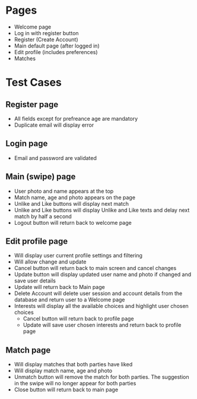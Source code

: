 # Pages
- Welcome page
- Log in with register button
- Register (Create Account)
- Main default page (after logged in)
- Edit profile (includes preferences)	
- Matches

# Test Cases
## Register page
- All fields except for prefreance age are mandatory
- Duplicate email will display error
## Login page
- Email and password are validated
## Main (swipe) page
- User photo and name appears at the top
- Match name, age and photo appears on the page
- Unlike and Like buttons will display next match
- Unlike and Like buttons will display Unlike and Like texts and delay next match by half a second
- Logout button will return back to welcome page
## Edit profile page
- Will display user current profile settings and filtering
- Will allow change and update
- Cancel button will return back to main screen and cancel changes
- Update button will display updated user name and photo if changed and save user details
- Update will return back to Main page
- Delete Account will delete user session and account details from the database and return user to a Welcome page
- Interests will display all the available choices and highlight user chosen choices
	- Cancel button will return back to profile page
	- Update will save user chosen interests and return back to profile page
## Match page
- Will display matches that both parties have liked
- Will display match name, age and photo
- Unmatch button will remove the match for both parties. The suggestion in the swipe will no longer appear for both parties
- Close button will return back to main page
